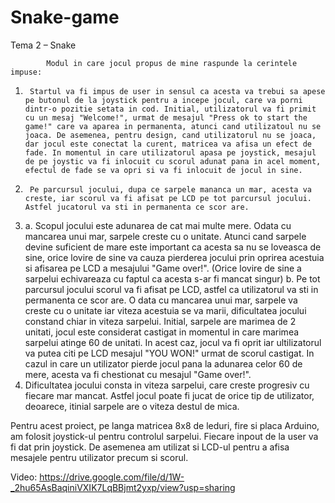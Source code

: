 # Snake-game
Tema 2 – Snake
 
        	Modul in care jocul propus de mine raspunde la cerintele impuse:
1.  	Startul va fi impus de user in sensul ca acesta va trebui sa apese pe butonul de la joystick pentru a incepe jocul, care va porni dintr-o pozitie setata in cod. Initial, utilizatorul va fi primit cu un mesaj "Welcome!", urmat de mesajul "Press ok to start the game!" care va aparea in permanenta, atunci cand utilizatoul nu se joaca. De asemenea, pentru design, cand utilizatorul nu se joaca, dar jocul este conectat la curent, matricea va afisa un efect de fade. In momentul in care utilizatorul apasa pe joystick, mesajul de pe joystic va fi inlocuit cu scorul adunat pana in acel moment, efectul de fade se va opri si va fi inlocuit de jocul in sine.
2.  	Pe parcursul jocului, dupa ce sarpele mananca un mar, acesta va creste, iar scorul va fi afisat pe LCD pe tot parcursul jocului. Astfel jucatorul va sti in permanenta ce scor are.
3.   a. Scopul jocului este adunarea de cat mai multe mere. Odata cu mancarea unui mar, sarpele creste cu o unitate. Atunci cand sarpele devine suficient de mare este important ca acesta sa nu se loveasca de sine, orice lovire de sine va cauza pierderea jocului prin oprirea acestuia si afisarea pe LCD a mesajului "Game over!". (Orice lovire de sine a sarpelui echivareaza cu faptul ca acesta s-ar fi mancat singur)
     b.  Pe tot parcursul jocului scorul va fi afisat pe LCD, astfel ca utilizatorul va sti in permanenta ce scor are. O data cu mancarea unui mar, sarpele va creste cu o unitate iar viteza acestuia se va marii, dificultatea jocului constand chiar in viteza sarpelui. 
     Initial, sarpele are marimea de 2 unitati, jocul este considerat castigat in momentul in care marimea sarpelui atinge 60 de unitati. In acest caz, jocul va fi oprit iar ultilizatorul va putea citi pe LCD mesajul "YOU WON!" urmat de scorul castigat. In cazul in care un utilizator pierde jocul pana la adunarea celor 60 de mere, acesta va fi chestionat cu mesajul "Game over!".
4.   Dificultatea jocului consta in viteza sarpelui, care creste progresiv cu fiecare mar mancat. Astfel jocul poate fi jucat de orice tip de utilizator, deoarece, itinial sarpele are o viteza destul de mica. 

 Pentru acest proiect, pe langa matricea 8x8 de leduri, fire si placa Arduino, am folosit joystick-ul pentru controlul sarpelui. Fiecare inpout de la user va fi dat prin joystick. De asemenea am utilizat si LCD-ul pentru a afisa mesajele pentru utilizator precum si scorul.

 Video: https://drive.google.com/file/d/1W-_2hu65AsBaqiniVXIK7LqBBjmt2yxp/view?usp=sharing
